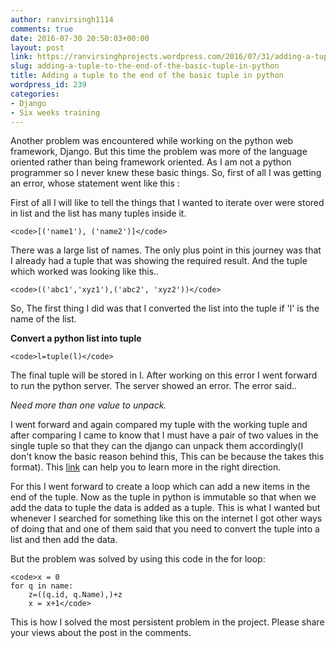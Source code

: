 ```yaml
---
author: ranvirsingh1114
comments: true
date: 2016-07-30 20:50:03+00:00
layout: post
link: https://ranvirsinghprojects.wordpress.com/2016/07/31/adding-a-tuple-to-the-end-of-the-basic-tuple-in-python/
slug: adding-a-tuple-to-the-end-of-the-basic-tuple-in-python
title: Adding a tuple to the end of the basic tuple in python
wordpress_id: 239
categories:
- Django
- Six weeks training
---
```


Another problem was encountered while working on the python web framework, Django. But this time the problem was more of the language oriented rather than being framework oriented. As I am not a python programmer so I never knew these basic things. So, first of all I was getting an error, whose statement went like this :

First of all I will like to tell the things that I wanted to iterate over were stored in list and the list has many tuples inside it.



    
    <code>[('name1'), ('name2')]</code>


There was a large list of names. The only plus point in this journey was that I already had a tuple that was showing the required result. And the tuple which worked was looking like this..



    
    <code>(('abc1','xyz1'),('abc2', 'xyz2'))</code>


So, The first thing I did was that I converted the list into the tuple if 'l' is the name of the list.

**Convert a python list into tuple**

    
    <code>l=tuple(l)</code>


The final tuple will be stored in l. After working on this error I went forward to run the python server. The server showed an error. The error said..

_Need more than one value to unpack._

I went forward and again compared my tuple with the working tuple and after comparing I came to know that I must have a pair of two values in the single tuple so that they can the django can unpack them accordingly(I don't know the basic reason behind this, This can be because the takes this format). This [link](http://interactivepython.org/runestone/static/pip2/Tuples/TupleAssignmentwithunpacking.html) can help you to learn more in the right direction.

For this I went forward to create a loop which can add a new items in the end of the tuple. Now as the tuple in python is immutable so that when we add the data to tuple the data is added as a tuple. This is what I wanted but whenever I searched for something like this on the internet I got other ways of doing that and one of them said that you need to convert the tuple into a list and then add the data.

But the problem was solved by using this code in the for loop:

    
    <code>x = 0
    for q in name:
    	z=((q.id, q.Name),)+z
    	x = x+1</code>


This is how I solved the most persistent problem in the project. Please share your views about the post in the comments.
